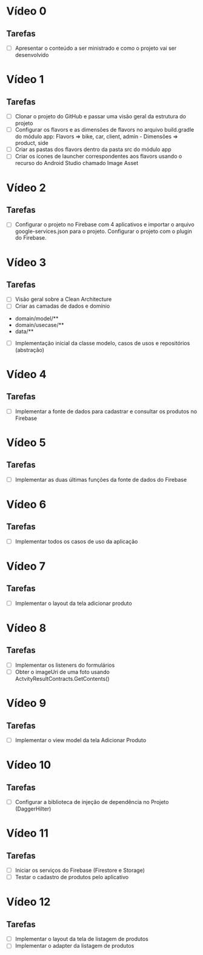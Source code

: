 # Vídeo 0
## Tarefas
- [ ] Apresentar o conteúdo a ser ministrado e como o projeto vai ser desenvolvido

# Vídeo 1
## Tarefas

- [ ] Clonar o projeto do GitHub e passar uma visão geral da estrutura do projeto
- [ ] Configurar os flavors e as dimensões de flavors no arquivo build.gradle do módulo app: Flavors => bike, car, client, admin - Dimensões => product, side
- [ ] Criar as pastas dos flavors dentro da pasta src do módulo app
- [ ] Criar os ícones de launcher correspondentes aos flavors usando o recurso do Android Studio chamado Image Asset

# Vídeo 2
## Tarefas

- [ ] Configurar o projeto no Firebase com 4 aplicativos e importar o arquivo google-services.json para o projeto. Configurar o projeto com o plugin do Firebase.

# Vídeo 3
## Tarefas

- [ ] Visão geral sobre a Clean Architecture
- [ ] Criar as camadas de dados e domínio
- domain/model/**
- domain/usecase/**
- data/**
- [ ] Implementação inicial da classe modelo, casos de usos e repositórios (abstração)

# Vídeo 4
## Tarefas

- [ ] Implementar a fonte de dados para cadastrar e consultar os produtos no Firebase

# Vídeo 5
## Tarefas

- [ ] Implementar as duas últimas funções da fonte de dados do Firebase

# Vídeo 6
## Tarefas

- [ ] Implementar todos os casos de uso da aplicação

# Vídeo 7
## Tarefas

- [ ] Implementar o layout da tela adicionar produto

# Vídeo 8
## Tarefas

- [ ] Implementar os listeners do formulários
- [ ] Obter o imageUri de uma foto usando ActvityResultContracts.GetContents()

# Vídeo 9
## Tarefas

- [ ] Implementar o view model da tela Adicionar Produto

# Vídeo 10
## Tarefas

- [ ] Configurar a biblioteca de injeção de dependência no Projeto (DaggerHilter)

# Vídeo 11
## Tarefas

- [ ] Iniciar os serviços do Firebase (Firestore e Storage)
- [ ] Testar o cadastro de produtos pelo aplicativo

# Vídeo 12
## Tarefas

- [ ] Implementar o layout da tela de listagem de produtos
- [ ] Implementar o adapter da listagem de produtos
